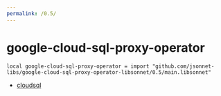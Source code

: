 ```yaml
---
permalink: /0.5/
---
```


# google-cloud-sql-proxy-operator

```jsonnet
local google-cloud-sql-proxy-operator = import "github.com/jsonnet-libs/google-cloud-sql-proxy-operator-libsonnet/0.5/main.libsonnet"
```



* [cloudsql](cloudsql/index.md)